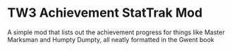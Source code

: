 # TW3 Achievement StatTrak Mod  
A simple mod that lists out the achievement progress for things like Master Marksman and Humpty Dumpty, all neatly formatted in the Gwent book